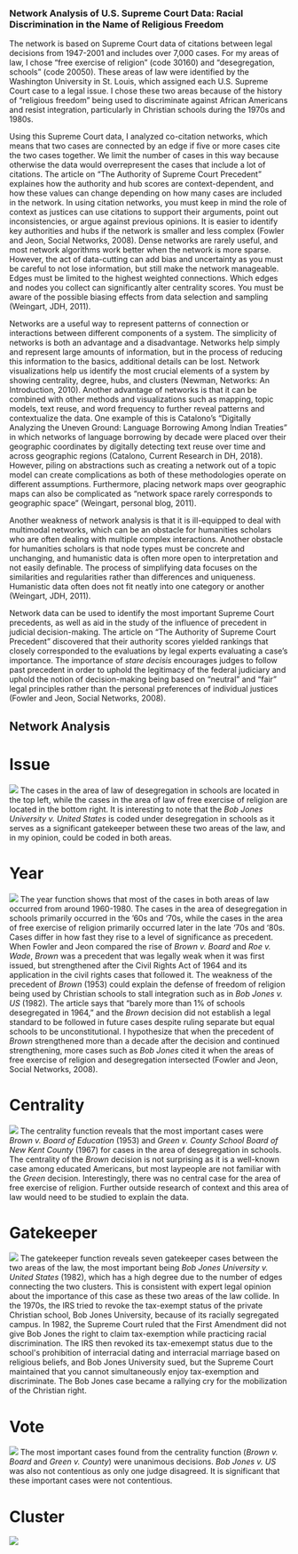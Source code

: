 ### Network Analysis of U.S. Supreme Court Data: Racial Discrimination in the Name of Religious Freedom

The network is based on Supreme Court data of citations between legal decisions from 1947-2001 and includes over 7,000 cases. For my areas of law, I chose “free exercise of religion” (code 30160) and “desegregation, schools” (code 20050). These areas of law were identified by the Washington University in St. Louis, which assigned each U.S. Supreme Court case to a legal issue. I chose these two areas because of the history of “religious freedom” being used to discriminate against African Americans and resist integration, particularly in Christian schools during the 1970s and 1980s. 

Using this Supreme Court data, I analyzed co-citation networks, which means that two cases are connected by an edge if five or more cases cite the two cases together. We limit the number of cases in this way because otherwise the data would overrepresent the cases that include a lot of citations. The article on “The Authority of Supreme Court Precedent” explaines how the authority and hub scores are context-dependent, and how these values can change depending on how many cases are included in the network. In using citation networks, you must keep in mind the role of context as justices can use citations to support their arguments, point out inconsistencies, or argue against previous opinions. It is easier to identify key authorities and hubs if the network is smaller and less complex (Fowler and Jeon, Social Networks, 2008). Dense networks are rarely useful, and most network algorithms work better when the network is more sparse. However, the act of data-cutting can add bias and uncertainty as you must be careful to not lose information, but still make the network manageable. Edges must be limited to the highest weighted connections. Which edges and nodes you collect can significantly alter centrality scores. You must be aware of the possible biasing effects from data selection and sampling (Weingart, JDH, 2011). 

Networks are a useful way to represent patterns of connection or interactions between different components of a system. The simplicity of networks is both an advantage and a disadvantage. Networks help simply and represent large amounts of information, but in the process of reducing this information to the basics, additional details can be lost. Network visualizations help us identify the most crucial elements of a system by showing centrality, degree, hubs, and clusters (Newman, Networks: An Introduction, 2010). Another advantage of networks is that it can be combined with other methods and visualizations such as mapping, topic models, text reuse, and word frequency to further reveal patterns and contextualize the data. One example of this is Catalono’s “Digitally Analyzing the Uneven Ground: Language Borrowing Among Indian Treaties” in which networks of language borrowing by decade were placed over their geographic coordinates by digitally detecting text reuse over time and across geographic regions (Catalono, Current Research in DH, 2018). However, piling on abstractions such as creating a network out of a topic model can create complications as both of these methodologies operate on different assumptions. Furthermore, placing network maps over geographic maps can also be complicated as “network space rarely corresponds to geographic space” (Weingart, personal blog, 2011). 

Another weakness of network analysis is that it is ill-equipped to deal with multimodal networks, which can be an obstacle for humanities scholars who are often dealing with multiple complex interactions. Another obstacle for humanities scholars is that node types must be concrete and unchanging, and humanistic data is often more open to interpretation and not easily definable. The process of simplifying data focuses on the similarities and regularities rather than differences and uniqueness. Humanistic data often does not fit neatly into one category or another (Weingart, JDH, 2011).

Network data can be used to identify the most important Supreme Court precedents, as well as aid in the study of the influence of precedent in judicial decision-making. The article on “The Authority of Supreme Court Precedent” discovered that their authority scores yielded rankings that closely corresponded to the evaluations by legal experts evaluating a case’s importance. The importance of *stare decisis* encourages judges to follow past precedent in order to uphold the legitimacy of the federal judiciary and uphold the notion of decision-making being based on “neutral” and “fair” legal principles rather than the personal preferences of individual justices (Fowler and Jeon, Social Networks, 2008).  

## Network Analysis 

# Issue
![](https://github.com/introdh/intro-dh2018-kristi-m/blob/master/images/plot_issue.png)
The cases in the area of law of desegregation in schools are located in the top left, while the cases in the area of law of free exercise of religion are located in the bottom right. It is interesting to note that the *Bob Jones University v. United States* is coded under desegregation in schools as it serves as a significant gatekeeper between these two areas of the law, and in my opinion, could be coded in both areas.

# Year
![](https://github.com/introdh/intro-dh2018-kristi-m/blob/master/images/plot_year.png)
The year function shows that most of the cases in both areas of law occurred from around 1960-1980. The cases in the area of desegregation in schools primarily occurred in the ’60s and ‘70s, while the cases in the area of free exercise of religion primarily occurred later in the late ‘70s and ‘80s. Cases differ in how fast they rise to a level of significance as precedent. When Fowler and Jeon compared the rise of *Brown v. Board* and *Roe v. Wade*, *Brown* was a precedent that was legally weak when it was first issued, but strengthened after the Civil Rights Act of 1964 and its application in the civil rights cases that followed it. The weakness of the precedent of *Brown* (1953) could explain the defense of freedom of religion being used by Christian schools to stall integration such as in *Bob Jones v. US* (1982). The article says that “barely more than 1% of schools desegregated in 1964,” and the *Brown* decision did not establish a legal standard to be followed in future cases despite ruling separate but equal schools to be unconstitutional. I hypothesize that when the precedent of *Brown* strengthened more than a decade after the decision and continued strengthening, more cases such as *Bob Jones* cited it when the areas of free exercise of religion and desegregation intersected (Fowler and Jeon, Social Networks, 2008). 

# Centrality
![](https://github.com/introdh/intro-dh2018-kristi-m/blob/master/images/plot_centrality.png)
The centrality function reveals that the most important cases were *Brown v. Board of Education* (1953) and *Green v. County School Board of New Kent County* (1967) for cases in the area of desegregation in schools. The centrality of the *Brown* decision is not surprising as it is a well-known case among educated Americans, but most laypeople are not familiar with the *Green* decision. Interestingly, there was no central case for the area of free exercise of religion. Further outside research of context and this area of law would need to be studied to explain the data.

# Gatekeeper
![](https://github.com/introdh/intro-dh2018-kristi-m/blob/master/images/plot_gatekeeper.png)
The gatekeeper function reveals seven gatekeeper cases between the two areas of the law, the most important being *Bob Jones University v. United States* (1982), which has a high degree due to the number of edges connecting the two clusters. This is consistent with expert legal opinion about the importance of this case as these two areas of the law collide. In the 1970s, the IRS tried to revoke the tax-exempt status of the private Christian school, Bob Jones University, because of its racially segregated campus. In 1982, the Supreme Court ruled that the First Amendment did not give Bob Jones the right to claim tax-exemption while practicing racial discrimination. The IRS then revoked its tax-emexempt status due to the school's prohibition of interracial dating and interracial marriage based on religious beliefs, and Bob Jones University sued, but the Supreme Court maintained that you cannot simultaneously enjoy tax-exemption and discriminate. The Bob Jones case became a rallying cry for the mobilization of the Christian right. 

# Vote
![](https://github.com/introdh/intro-dh2018-kristi-m/blob/master/images/plot_vote.png)
The most important cases found from the centrality function (*Brown v. Board* and *Green v. County*) were unanimous decisions. *Bob Jones v. US* was also not contentious as only one judge disagreed. It is significant that these important cases were not contentious. 

# Cluster
![](https://github.com/introdh/intro-dh2018-kristi-m/blob/master/images/plot_cluster.png)
